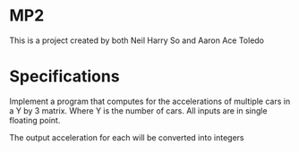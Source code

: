 # MP2
This is a project created by both Neil Harry So and Aaron Ace Toledo

# Specifications
Implement a program that computes for the accelerations of multiple cars in a Y by 3 matrix. Where Y is the number of cars. All inputs are in single floating point.

The output acceleration for each will be converted into integers
